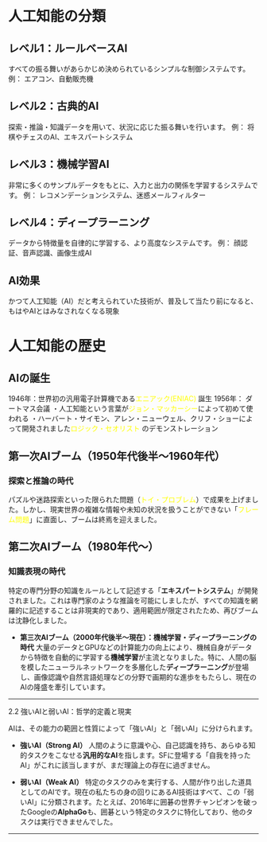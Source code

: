 # 人工知能の分類

## レベル1：ルールベースAI
すべての振る舞いがあらかじめ決められているシンプルな制御システムです。
 例： エアコン、自動販売機
## レベル2：古典的AI
探索・推論・知識データを用いて、状況に応じた振る舞いを行います。
例： 将棋やチェスのAI、エキスパートシステム 
## レベル3：機械学習AI
非常に多くのサンプルデータをもとに、入力と出力の関係を学習するシステムです。
例： レコメンデーションシステム、迷惑メールフィルター
## レベル4：ディープラーニング 
データから特徴量を自律的に学習する、より高度なシステムです。
例： 顔認証、音声認識、画像生成AI
## AI効果
かつて人工知能（AI）だと考えられていた技術が、普及して当たり前になると、もはやAIとはみなされなくなる現象
# 人工知能の歴史
## AIの誕生
1946年：世界初の汎用電子計算機である<font color="#ffff00">エニアック(ENIAC) </font>誕生
1956年： ダートマス会議
・人工知能という言葉が<font color="#ffff00">ジョン・マッカーシー</font>によって初めて使われる
・ハーバート・サイモン、アレン・ニューウェル、クリフ・ショーによって開発されました<font color="#ffff00">ロジック・セオリスト</font> のデモンストレーション
## 第一次AIブーム（1950年代後半〜1960年代）
### 探索と推論の時代
パズルや迷路探索といった限られた問題（<font color="#ffff00">トイ・プロブレム</font>）で成果を上げました。しかし、現実世界の複雑な情報や未知の状況を扱うことができない「<font color="#ffff00">フレーム問題</font>」に直面し、ブームは終焉を迎えました。

## 第二次AIブーム（1980年代〜）
### 知識表現の時代
特定の専門分野の知識をルールとして記述する「**エキスパートシステム**」が開発されました。これは専門家のような推論を可能にしましたが、すべての知識を網羅的に記述することは非現実的であり、適用範囲が限定されたため、再びブームは沈静化しました。
    
- **第三次AIブーム（2000年代後半〜現在）：機械学習・ディープラーニングの時代** 大量のデータとGPUなどの計算能力の向上により、機械自身がデータから特徴を自動的に学習する**機械学習**が主流となりました。特に、人間の脳を模したニューラルネットワークを多層化した**ディープラーニング**が登場し、画像認識や自然言語処理などの分野で画期的な進歩をもたらし、現在のAIの隆盛を牽引しています。
    

---

2.2 強いAIと弱いAI：哲学的定義と現実

AIは、その能力の範囲と性質によって「強いAI」と「弱いAI」に分けられます。

- **強いAI（Strong AI）** 人間のように意識や心、自己認識を持ち、あらゆる知的タスクをこなせる**汎用的なAI**を指します。SFに登場する「自我を持ったAI」がこれに該当しますが、まだ理論上の存在に過ぎません。
    
- **弱いAI（Weak AI）** 特定のタスクのみを実行する、人間が作り出した道具としてのAIです。現在の私たちの身の回りにあるAI技術はすべて、この「弱いAI」に分類されます。たとえば、2016年に囲碁の世界チャンピオンを破ったGoogleの**AlphaGo**も、囲碁という特定のタスクに特化しており、他のタスクは実行できませんでした。
    

---

